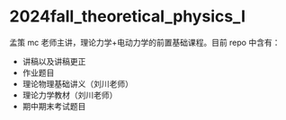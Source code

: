 # 2024fall_theoretical_physics_I
孟策 mc 老师主讲，理论力学+电动力学的前置基础课程。目前 repo 中含有：
- 讲稿以及讲稿更正
- 作业题目
- 理论物理基础讲义（刘川老师）
- 理论力学教材（刘川老师）
- 期中期末考试题目

